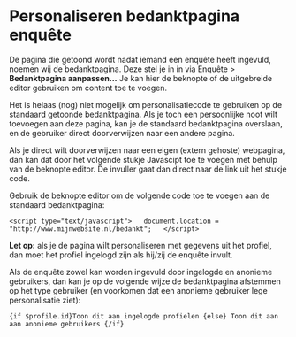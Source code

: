 # Personaliseren bedanktpagina enquête

De pagina die getoond wordt nadat iemand een enquête heeft ingevuld,
noemen wij de bedanktpagina. Deze stel je in in via Enquête \>
**Bedanktpagina aanpassen...** Je kan hier de beknopte of de uitgebreide
editor gebruiken om content toe te voegen.

Het is helaas (nog) niet mogelijk om personalisatiecode te gebruiken op
de standaard getoonde bedanktpagina. Als je toch een persoonlijke noot
wilt toevoegen aan deze pagina, kan je de standaard bedanktpagina
overslaan, en de gebruiker direct doorverwijzen naar een andere pagina.

Als je direct wilt doorverwijzen naar een eigen (extern gehoste)
webpagina, dan kan dat door het volgende stukje Javascipt toe te voegen
met behulp van de beknopte editor. De invuller gaat dan direct naar de
link uit het stukje code.

Gebruik de beknopte editor om de volgende code toe te voegen aan de
standaard bedanktpagina:

`<script type="text/javascript">   document.location = "http://www.mijnwebsite.nl/bedankt";   </script>`

**Let op:** als je de pagina wilt personaliseren met gegevens uit het
profiel, dan moet het profiel ingelogd zijn als hij/zij de enquête
invult.

Als de enquête zowel kan worden ingevuld door ingelogde en anonieme
gebruikers, dan kan je op de volgende wijze de bedanktpagina afstemmen
op het type gebruiker (en voorkomen dat een anonieme gebruiker lege
personalisatie ziet):

`{if $profile.id}Toon dit aan ingelogde profielen {else} Toon dit aan aan anonieme gebruikers {/if}`
